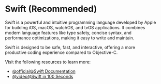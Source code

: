 # Swift (Recommended)

Swift is a powerful and intuitive programming language developed by Apple for building iOS, macOS, watchOS, and tvOS applications. It combines modern language features like type safety, concise syntax, and performance optimizations, making it easy to write and maintain. 

Swift is designed to be safe, fast, and interactive, offering a more productive coding experience compared to Objective-C.

Visit the following resources to learn more:

- [@official@Swift Documentation](https://www.swift.org/documentation/)
- [@video@Swift in 100 Seconds](https://www.youtube.com/watch?v=nAchMctX4YA)
